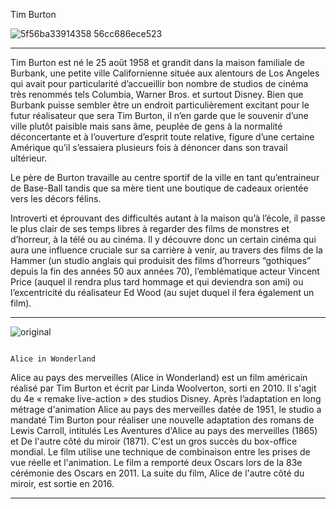 Tim Burton

![5f56ba33914358 56cc686ece523](https://user-images.githubusercontent.com/86240552/123656738-2eb1c780-d7fe-11eb-9196-5f8cb61c260c.jpg)
_________________________________________________________________________________________________________________________
Tim Burton est né le 25 août 1958 et grandit dans la maison familiale de Burbank, une petite ville Californienne située aux alentours de Los Angeles qui avait pour particularité d’accueillir bon nombre de studios de cinéma très renommés tels Columbia, Warner Bros. et surtout Disney.
Bien que Burbank puisse sembler être un endroit particulièrement excitant pour le futur réalisateur que sera Tim Burton, il n’en garde que le souvenir d’une ville plutôt paisible mais sans âme, peuplée de gens à la normalité déconcertante et à l’ouverture d’esprit toute relative, figure d’une certaine Amérique qu’il s’essaiera plusieurs fois à dénoncer dans son travail ultérieur.

Le père de Burton travaille au centre sportif de la ville en tant qu’entraineur de Base-Ball tandis que sa mère tient une boutique de cadeaux orientée vers les décors félins.

Introverti et éprouvant des difficultés autant à la maison qu’à l’école, il passe le plus clair de ses temps libres à regarder des films de monstres et d’horreur, à la télé ou au cinéma. Il y découvre donc un certain cinéma qui aura une influence cruciale sur sa carrière à venir, au travers des films de la Hammer (un studio anglais qui produisit des films d’horreurs “gothiques” depuis la fin des années 50 aux années 70), l’emblématique acteur Vincent Price (auquel il rendra plus tard hommage et qui deviendra son ami) ou l’excentricité du réalisateur Ed Wood (au sujet duquel il fera également un film).
_________________________________________________________________________________________________________________________________________________________________________________

![original](https://user-images.githubusercontent.com/86240552/123660071-548c9b80-d801-11eb-848f-7eca2759d4d3.jpg)

                                                                       Alice in Wonderland

Alice au pays des merveilles (Alice in Wonderland) est un film américain réalisé par Tim Burton et écrit par Linda Woolverton, sorti en 2010. Il s'agit du 4e « remake live-action » des studios Disney.
Après l’adaptation en long métrage d'animation Alice au pays des merveilles datée de 1951, le studio a mandaté Tim Burton pour réaliser une nouvelle adaptation des romans de Lewis Carroll, intitulés Les Aventures d'Alice au pays des merveilles (1865) et De l'autre côté du miroir (1871). C'est un gros succès du box-office mondial. Le film utilise une technique de combinaison entre les prises de vue réelle et l'animation. Le film a remporté deux Oscars lors de la 83e cérémonie des Oscars en 2011.
La suite du film, Alice de l'autre côté du miroir, est sortie en 2016.
__________________________________________________________________________________________________________________________________________________________________________________

